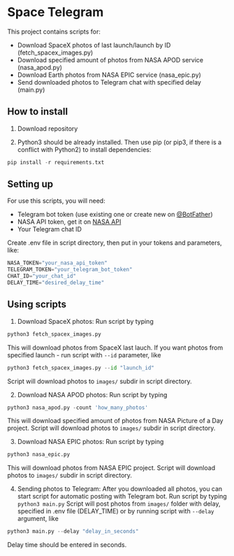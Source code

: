 # Space Telegram
This project contains scripts for:
- Download SpaceX photos of last launch/launch by ID (fetch_spacex_images.py)
- Download specified amount of photos from NASA APOD service (nasa_apod.py)
- Download Earth photos from NASA EPIC service (nasa_epic.py)
- Send downloaded photos to Telegram chat with specified delay (main.py)

## How to install

1. Download repository

2. Python3 should be already installed. Then use pip (or pip3, if there is a conflict with Python2) to install dependencies:

```python
pip install -r requirements.txt
```

## Setting up

For use this scripts, you will need:
- Telegram bot token (use existing one or create new on [@BotFather](http://t.me/BotFather))
- NASA API token, get it on [NASA API](https://api.nasa.gov)
- Your Telegram chat ID

Create .env file in script directory, then put in your tokens and parameters, like:
```python
NASA_TOKEN="your_nasa_api_token"
TELEGRAM_TOKEN="your_telegram_bot_token"
CHAT_ID="your_chat_id"
DELAY_TIME="desired_delay_time"
```

## Using scripts

1. Download SpaceX photos:
Run script by typing
```python
python3 fetch_spacex_images.py
```
This will download photos from SpaceX last lauch. If you want photos from specified launch - run script with `--id` parameter, like
```python
python3 fetch_spacex_images.py --id "launch_id"
```
Script will download photos to `images/` subdir in script directory.

2. Download NASA APOD photos:
Run script by typing
```python
python3 nasa_apod.py -count 'how_many_photos'
```
This will download specified amount of photos from NASA Picture of a Day project. Script will download photos to `images/` subdir in script directory.

3. Download NASA EPIC photos:
Run script by typing
```python
python3 nasa_epic.py
```
This will download photos from NASA EPIC project. Script will download photos to `images/` subdir in script directory.

4. Sending photos to Telegram:
After you downloaded all photos, you can start script for automatic posting with Telegram bot. Run script by typing `python3 main.py` Script will post photos from `images/` folder with delay, specified in .env file (DELAY_TIME) or by running script with `--delay` argument, like
```python
python3 main.py --delay "delay_in_seconds"
```
Delay time should be entered in seconds.

